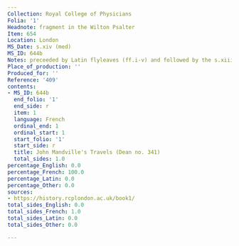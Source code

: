 ```yaml
---
Collection: Royal College of Physicians
Folia: '1'
Headnote: fragment in the Wilton Psalter
Item: 654
Location: London
MS_Date: s.xiv (med)
MS_ID: 644b
Notes: preceeded by Latin flyleaves (ff.i-v) and followed by the s.xiii Wilton Psalter
Place_of_production: ''
Produced_for: ''
Reference: '409'
contents:
- MS_ID: 644b
  end_folio: '1'
  end_side: r
  item: 1
  language: French
  ordinal_end: 1
  ordinal_start: 1
  start_folio: '1'
  start_side: r
  title: John Mandville's Travels (Dean no. 341)
  total_sides: 1.0
percentage_English: 0.0
percentage_French: 100.0
percentage_Latin: 0.0
percentage_Other: 0.0
sources:
- https://history.rcplondon.ac.uk/book1/
total_sides_English: 0.0
total_sides_French: 1.0
total_sides_Latin: 0.0
total_sides_Other: 0.0

---
```

